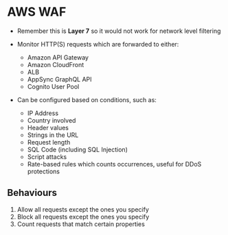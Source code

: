 # AWS WAF

* Remember this is **Layer 7** so it would not work for network level filtering

* Monitor HTTP(S) requests which are forwarded to either:
    * Amazon API Gateway
    * Amazon CloudFront
    * ALB
    * AppSync GraphQL API
    * Cognito User Pool

* Can be configured based on conditions, such as:
    * IP Address
    * Country involved
    * Header values
    * Strings in the URL
    * Request length
    * SQL Code (including SQL Injection)
    * Script attacks
    * Rate-based rules which counts occurrences, useful for DDoS protections

## Behaviours

1) Allow all requests except the ones you specify
2) Block all requests except the ones you specify
3) Count requests that match certain properties 

